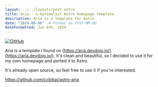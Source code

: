```yaml
---
layout: ../../layouts/post.astro
title: Aria - a minimalist Astro homepage template
description: Aria is a template for Astro
date: "2024-06-06"  # Format as YYYY-MM-DD
dateFormatted: Jun 6th, 2024
---
```


[![GitHub](https://github.html.zone/ccbikai/astro-aria)](https://github.com/ccbikai/astro-aria)

Aria is a template I found on [https://aria.devdojo.io/](https://aria.devdojo.io/). It's clean and beautiful, so I decided to use it for my own homepage and ported it to Astro.

It's already open source, so feel free to use it if you're interested.

<https://github.com/ccbikai/astro-aria>
